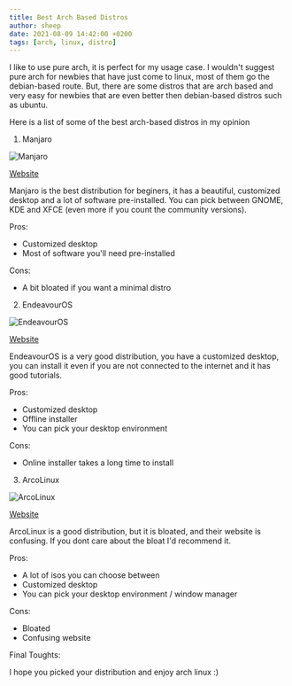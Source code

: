 ```yaml
---
title: Best Arch Based Distros
author: sheep
date: 2021-08-09 14:42:00 +0200
tags: [arch, linux, distro]
---
```


I like to use pure arch, it is perfect for my usage case. I wouldn't suggest pure arch for newbies that have just come to linux, most of them go the debian-based route. 
But, there are some distros that are arch based and very easy for newbies that are even better then debian-based distros such as ubuntu.

Here is a list of some of the best arch-based distros in my opinion

1. Manjaro

![Manjaro](https://upload.wikimedia.org/wikipedia/commons/5/5e/Manjaro_20.2_screenshot.png)

[Website](https://manjaro.org)

Manjaro is the best distribution for beginers, it has a beautiful, customized desktop and a lot of software pre-installed.
You can pick between GNOME, KDE and XFCE (even more if you count the community versions).

Pros:
- Customized desktop
- Most of software you'll need pre-installed

Cons:
- A bit bloated if you want a minimal distro

2. EndeavourOS

![EndeavourOS](https://upload.wikimedia.org/wikipedia/commons/0/05/EndeavourOS_2021.02.03_screenshot.png)

[Website](https://endeavouros.com/)

EndeavourOS is a very good distribution, you have a customized desktop, you can install it even if you are not connected to the internet and it has good tutorials.

Pros:
- Customized desktop
- Offline installer
- You can pick your desktop environment

Cons:
- Online installer takes a long time to install

3. ArcoLinux

![ArcoLinux](https://i.ytimg.com/vi/TAZNkucHPXA/maxresdefault.jpg)

[Website](https://arcolinux.com)

ArcoLinux is a good distribution, but it is bloated, and their website is confusing. If you dont care about the bloat I'd recommend it.

Pros:
- A lot of isos you can choose between
- Customized desktop
- You can pick your desktop environment / window manager

Cons:
- Bloated
- Confusing website

Final Toughts:

I hope you picked your distribution and enjoy arch linux :)
